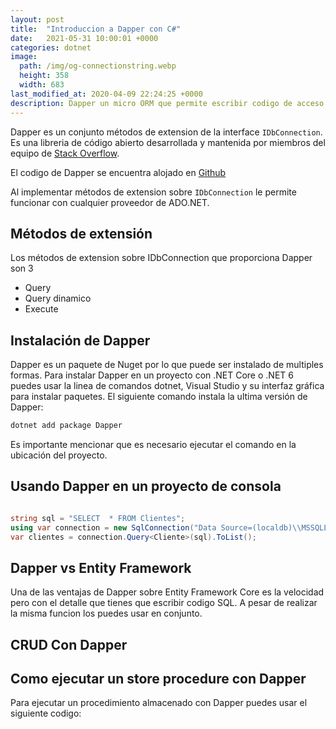 ```yaml
---
layout: post
title:  "Introduccion a Dapper con C#"
date:   2021-05-31 10:00:01 +0000
categories: dotnet
image:
  path: /img/og-connectionstring.webp
  height: 358
  width: 683
last_modified_at: 2020-04-09 22:24:25 +0000
description: Dapper un micro ORM que permite escribir codigo de acceso a datos con C#. Se puede usar con SQL Server, MySQL, Oracle, PostgreSQL, Firebird y SQLite. 
---
```


Dapper es un conjunto métodos de extension de la interface `IDbConnection`. Es una libreria de código abierto desarrollada y mantenida por miembros del equipo de [Stack Overflow](https://stackoverflow.com/).

El codigo de Dapper se encuentra alojado en [Github](https://github.com/DapperLib/Dapper)

Al implementar métodos de extension sobre `IDbConnection` le permite funcionar con cualquier proveedor de ADO.NET.

## Métodos de extensión

Los métodos de extension sobre IDbConnection que proporciona Dapper son 3

* Query
* Query dinamico
* Execute

## Instalación de Dapper

Dapper es un paquete de Nuget por lo que puede ser instalado de multiples formas. Para instalar Dapper en un proyecto con .NET Core o .NET 6 puedes usar la linea de comandos dotnet, Visual Studio y su interfaz gráfica para instalar paquetes. El siguiente comando instala la ultima versión de Dapper:

```cmd
dotnet add package Dapper
```

Es importante mencionar que es necesario ejecutar el comando en la ubicación del proyecto.

## Usando Dapper en un proyecto de consola

```sql

```

```cs
string sql = "SELECT  * FROM Clientes";
using var connection = new SqlConnection("Data Source=(localdb)\\MSSQLLocalDB;Initial Catalog=minimalAPI;Integrated Security=True;");
var clientes = connection.Query<Cliente>(sql).ToList();
```

## Dapper vs Entity Framework

Una de las ventajas de Dapper sobre Entity Framework Core es la velocidad pero con el detalle que tienes que escribir codigo SQL. A pesar de realizar la misma funcion los puedes usar en conjunto.

## CRUD Con Dapper

## Como ejecutar un store procedure con Dapper

Para ejecutar un procedimiento almacenado con Dapper puedes usar el siguiente codigo:

```cs

```